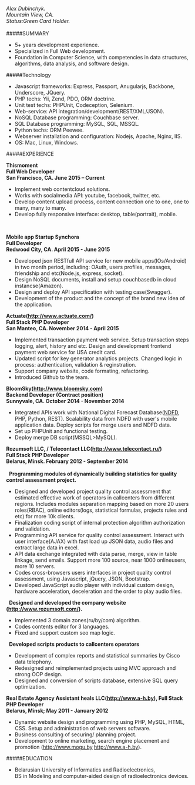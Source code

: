 *Alex Dubinchyk.*<br>
*Mountain View, CA.*<br>
*Status:Green Card Holder.*
<br><br>
#####SUMMARY

*	5+ years development experience. 
*	Specialized in Full  Web development.
* Foundation in Computer Science, with competencies in data structures, algorithms, data analysis, and software design.

#####Technology 

* Javascript frameworks: Express, Passport, Anugularjs, Backbone, Underscore, JQuery.
* PHP techs: Yii, Zend, PDO, ORM doctrine.
* Unit test techs: PHPUnit, Codeception, Selenium.
* Web-service: API integration/development(REST/XML/JSON).
* NoSQL Database programming: Couchbase server.
* SQL Database programming: MySQL, SQL, MSSQL.
* Python techs: ORM Peewee.
*	Webserver installation and configuration: Nodejs, Apache, Nginx, IIS.
* OS: Mac, Linux, Windows.

#####EXPERIENCE

**Thismoment**<br>
**Full  Web Developer**<br>
**San Francisco, CA. June 2015 – Current** <br>

* Implement web contentcloud solutions.
* Works with socialmedia API: youtube, facebook, twitter, etc.
* Develop content upload process, content connection one to one, one to many, many to many.
* Develop fully responsive interface: desktop, table(portrait), mobile.
<br>

**Mobile app Startup Synchora**<br>
**Full  Developer**<br>
**Redwood City, CA. April 2015 - June 2015** <br>

* Developed json RESTfull API service for new mobile apps(IOs/Android) in two month period, including: OAuth, users profiles, messages, friendship and etc(Node.js, express, socket).
* Design NoSQL documents, install and setup couchbasedb in cloud instancse(Amazon).
* Design and deploy API specification with testing case(Swagger).
* Development of the product and the concept of the brand new idea of the application.

**Actuate(http://www.actuate.com/)**<br>
**Full Stack PHP Developer**<br>
**San Manteo, CA. November 2014 - April 2015**

* Implemented transaction payment web service. Setup transaction steps logging, alert, history and etc. Design and development frontend payment web service for USA credit card.
* Updated script for key generator analytics projects. Changed logic in process: authentication, validation & reginstration.
* Support company website, code formating, refactoring.
* Introduced Github to the team.

**BloomSky(http://www.bloomsky.com)**<br>
**Backend Developer (Contract position)**<br>
**Sunnyvale, CA. October 2014 - November 2014**

* Integrated APIs work with National Digital Forecast Database(<a href='http://graphical.weather.gov/'>NDFD</a>, PHP, Python, REST). Scalability data from NDFD with user's mobile application data. Deploy scripts for merge users and NDFD data.
* Set up PHPUnit and functional testing.
* Deploy merge DB script(MSSQL>MySQL).

**Rozumsoft LLC, / Telecontact LLC(http://www.telecontact.ru/)**<br>
**Full Stack PHP Developer**<br>
**Belarus, Minsk. February 2012 - September  2014**<br><br>
&nbsp;&nbsp;**Programming modules of dynamically building statistics for quality control assessment project.**

*	Designed and developed project quality control assessment that estimated effective work of operators in callcenters from different regions. Includes  modules separation mapping based on more 20 users roles(RBAC), online editors(logs, statistical formulas, projects rules and etc)  for more 10k clients.
*	Finalization coding script of internal protection algorithm authorization and validation.
*	Programming API service for quality control assessment. Interact with user interface(AJAX) with fast load up JSON data, audio files and extract large data in excel.
*	API data exchange integrated with data parse, merge, view in table linkage, send emails. Support more 100 source, near 1000 onlineusers, more 10 servers. 
*	Codes cross-browsers users interfaces in project quality control assessment, using Javascript, jQuery, JSON, Bootstrap.
*	Developed JavaScript audio player with individual custom design, hardware acceleration, deceleration and the order to play audio files.

&nbsp;&nbsp;**Designed and developed the company website (http://www.rozumsoft.com/).**
*	Implemented 3 domain zones(ru/by/com) algorithm.
*	Codes contents editor for 3 languages.
*	Fixed and support custom seo map logic.

&nbsp;&nbsp;**Developed scripts products to callcenters operators**
*	Development of  сomplex reports and statistical summaries by Cisco data telephony.
*	Redesigned and reimplemented projects using MVC approach and strong OOP design.
*	Designed and conversion of scripts database, extensive SQL query optimization.

**Real Estate Agency Assistant heals LLC(http://www.a-h.by), Full Stack PHP Developer**<br>
**Belarus, Minsk; May 2011 - January 2012**

* Dynamic website design and programming using PHP, MySQL, HTML, CSS. Setup and administration of web servers software.
* Business consulting of securing/ planning project.
* Development to online marketing, search engine placement and promotion (http://www.mogu.by  http://www.a-h.by).

#####EDUCATION
* Belarusian University of Informatics and Radioelectronics, <br>
 BS in Modeling and computer-aided design of radioelectronics devices.
